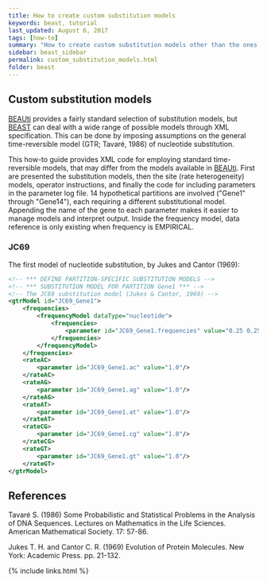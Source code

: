 ```yaml
---
title: How to create custom substitution models
keywords: beast, tutorial
last_updated: August 6, 2017
tags: [how-to]
summary: "How to create custom substitution models other than the ones available in BEAUti."
sidebar: beast_sidebar
permalink: custom_substitution_models.html
folder: beast
---
```


## Custom substitution models

[BEAUti](beauti) provides a fairly standard selection of substitution models, but [BEAST](beast) can deal with a wide range of possible models through XML specification.
This can be done by imposing assumptions on the general time-reversible model (GTR; Tavaré, 1986) of nucleotide substitution.

This how-to guide provides XML code for employing standard time-reversible models, that may differ from the models available in [BEAUti](beauti). 
First are presented the substitution models, then the site (rate heterogeneity) models, operator instructions, and finally the code for including parameters in the parameter log file. 
14 hypothetical partitions are involved ("Gene1" through "Gene14"), each requiring a different substitutional model. 
Appending the name of the gene to each parameter makes it easier to manage models and interpret output. 
Inside the frequency model, data reference is only existing when frequency is EMPIRICAL.

### JC69

The first model of nucleotide substitution, by Jukes and Cantor (1969):

```xml
<!-- *** DEFINE PARTITION-SPECIFIC SUBSTITUTION MODELS -->
<!-- *** SUBSTITUTION MODEL FOR PARTITION Gene1 *** -->
<!-- The JC69 substitution model (Jukes & Cantor, 1969) -->
<gtrModel id="JC69_Gene1">
	<frequencies>
		<frequencyModel dataType="nucleotide">
			<frequencies>
				<parameter id="JC69_Gene1.frequencies" value="0.25 0.25 0.25 0.25"/>
			</frequencies>
		</frequencyModel>
	</frequencies>
	<rateAC>
		<parameter id="JC69_Gene1.ac" value="1.0"/>
	</rateAC>
	<rateAG>
		<parameter id="JC69_Gene1.ag" value="1.0"/>
	</rateAG>
	<rateAT>
		<parameter id="JC69_Gene1.at" value="1.0"/>
	</rateAT>
	<rateCG>
		<parameter id="JC69_Gene1.cg" value="1.0"/>
	</rateCG>
	<rateGT>
		<parameter id="JC69_Gene1.gt" value="1.0"/>
	</rateGT>
</gtrModel>
```

## References

Tavaré S. (1986) Some Probabilistic and Statistical Problems in the Analysis of DNA Sequences. Lectures on Mathematics in the Life Sciences. American Mathematical Society. 17: 57-86.

Jukes T. H. and Cantor C. R. (1969) Evolution of Protein Molecules. New York: Academic Press. pp. 21-132.

{% include links.html %}
